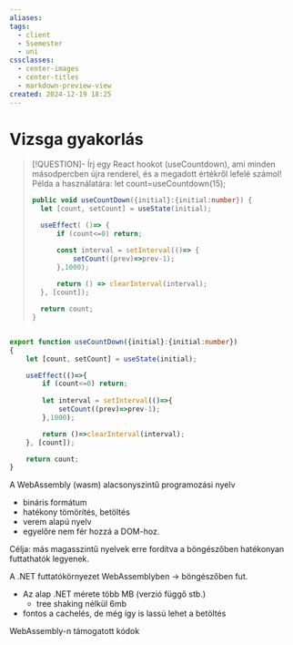 ```yaml
---
aliases: 
tags:
  - client
  - 5semester
  - uni
cssclasses:
  - center-images
  - center-titles
  - markdown-preview-view
created: 2024-12-19 18:25
---
```


# Vizsga gyakorlás

> [!QUESTION]- Írj egy React hookot (useCountdown), ami minden másodpercben újra renderel, és a megadott értékről lefelé számol! Példa a használatára: let count=useCountdown(15);
>
>```ts
>public void useCountDown({initial}:{initial:number}) {
>	let [count, setCount] = useState(initial);
>
>	useEffect( ()=> {
>		if (count<=0) return;
>
>		const interval = setInterval(()=> {
>			setCount((prev)=>prev-1);
>		},1000);
>		
>		return () => clearInterval(interval);
>	}, [count]);
>
>	return count;
>}
>```

```typescript

export function useCountDown({initial}:{initial:number})
{
	let [count, setCount] = useState(initial);

	useEffect(()=>{
		if (count<=0) return;
		
		let interval = setInterval(()=>{
			setCount((prev)=>prev-1);
		},1000);

		return ()=>clearInterval(interval);
	}, [count]);

	return count;
}
```


A WebAssembly (wasm) alacsonyszintű programozási nyelv
- bináris formátum
- hatékony tömörítés, betöltés
- verem alapú nyelv
- egyelőre nem fér hozzá a DOM-hoz.

Célja: más magasszintű nyelvek erre fordítva a böngészőben hatékonyan futtathatók legyenek.

A .NET futtatókörnyezet WebAssemblyben -> böngészőben fut.
- Az alap .NET mérete több MB (verzió függő stb.)
	- tree shaking nélkül 6mb
- fontos a cachelés, de még így is lassú lehet a betöltés

WebAssembly-n támogatott kódok
